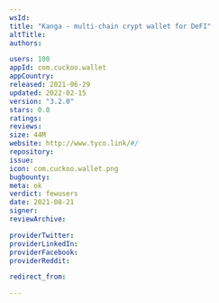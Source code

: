 ```yaml
---
wsId: 
title: "Kanga - multi-chain crypt wallet for DeFI"
altTitle: 
authors:

users: 100
appId: com.cuckoo.wallet
appCountry: 
released: 2021-06-29
updated: 2022-02-15
version: "3.2.0"
stars: 0.0
ratings: 
reviews: 
size: 44M
website: http://www.tyco.link/#/
repository: 
issue: 
icon: com.cuckoo.wallet.png
bugbounty: 
meta: ok
verdict: fewusers
date: 2021-08-21
signer: 
reviewArchive:

providerTwitter: 
providerLinkedIn: 
providerFacebook: 
providerReddit: 

redirect_from:

---
```


